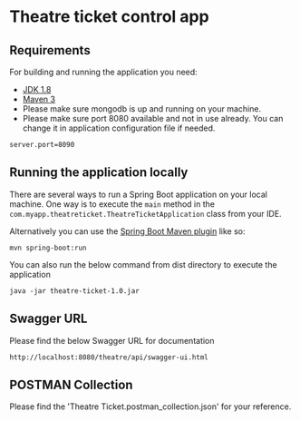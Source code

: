 # Theatre ticket control app


## Requirements

For building and running the application you need:

- [JDK 1.8](http://www.oracle.com/technetwork/java/javase/downloads/jdk8-downloads-2133151.html)
- [Maven 3](https://maven.apache.org)
- Please make sure mongodb is up and running on your machine.
- Please make sure port 8080 available and not in use already. You can change it in application configuration file if needed.

```shell
server.port=8090
```

## Running the application locally

There are several ways to run a Spring Boot application on your local machine. One way is to execute the `main` method in the `com.myapp.theatreticket.TheatreTicketApplication` class from your IDE.

Alternatively you can use the [Spring Boot Maven plugin](https://docs.spring.io/spring-boot/docs/current/reference/html/build-tool-plugins-maven-plugin.html) like so:

```shell
mvn spring-boot:run
```

You can also run the below command from dist directory to execute the application

```shell
java -jar theatre-ticket-1.0.jar
```

## Swagger URL

Please find the below Swagger URL for documentation

```shell
http://localhost:8080/theatre/api/swagger-ui.html
```

## POSTMAN Collection

Please find the 'Theatre Ticket.postman_collection.json' for your reference.